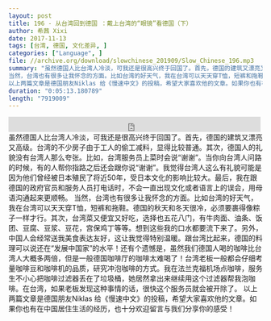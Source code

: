 ```yaml
---
layout: post
title: 196 - 从台湾回到德国 ：戴上台湾的“眼镜”看德国（下）
author: 希茜 Xixi
date: 2017-11-13
tags: [台湾, 德国, 文化差异, ]
categories: ["Language", ]
file: //archive.org/download/slowchinese_201909/Slow_Chinese_196.mp3
summary: "虽然德国人比台湾人冷淡，可我还是很高兴终于回国了。首先，德国的建筑又漂亮又高级。台湾的不少房子由于工人的偷工减料，显得比较普通。其次，德国人的礼貌没有台湾人那么夸张。比如，台湾服务员上菜时会说“谢谢”。当你向台湾人问路的时候，有的人帮你指路之后还会跟你说“谢谢”。我觉得台湾人这么有礼貌可能是因为他们曾经被日本殖民了将近50年，受日本文化的影响比较大。最后，我在跟德国的政府官员和服务人员打电话时，不会一直出现文化或者语言上的误会，用母语沟通起来更顺畅。
当然，台湾也有很多让我怀念的方面。比如台湾的好天气，我在台湾可以天天穿T恤，短裤和拖鞋。德国的秋天和冬天很冷，必须要裹得像粽子一样才行。其次，台湾菜又便宜又好吃，选择也五花八门，有牛肉面、油条、饭团、豆腐、豆浆、豆花，宫保鸡丁等等。想到这些我的口水都要流下来了。另外，中国人会经常送我美食表达友好，这让我觉得特别温暖。跟台湾比起来，德国的料理可以说还在“发展中国家”的水平！还有个遗憾是，虽然我们德国人喝的咖啡比台湾人大概多两倍，但是一般德国咖啡厅的咖啡太难喝了！台湾老板一般都会仔细考量咖啡豆和咖啡机的品质，研究冲泡咖啡的方式。我在法兰克福机场点咖啡，服务生不小心把咖啡过滤器丢在了垃圾桶，她居然拿出来继续用这个过滤器帮我泡咖啡。在台湾，如果老板发现这种事情的话，很快这个服务员就会被开除了。
以上两篇文章是德国朋友Niklas 给《慢速中文》的投稿，希望大家喜欢他的文章。如果你也有在中国居住生活的经历，也十分欢迎留言与我们分享你的感受！"
duration: "0:05:13.180789"
length: "7919009"
---
```


<iframe src="https://archive.org/embed/slowchinese_201909/Slow_Chinese_196.mp3" width="500" height="30" frameborder="0" webkitallowfullscreen="true" mozallowfullscreen="true" allowfullscreen></iframe>
虽然德国人比台湾人冷淡，可我还是很高兴终于回国了。首先，德国的建筑又漂亮又高级。台湾的不少房子由于工人的偷工减料，显得比较普通。其次，德国人的礼貌没有台湾人那么夸张。比如，台湾服务员上菜时会说“谢谢”。当你向台湾人问路的时候，有的人帮你指路之后还会跟你说“谢谢”。我觉得台湾人这么有礼貌可能是因为他们曾经被日本殖民了将近50年，受日本文化的影响比较大。最后，我在跟德国的政府官员和服务人员打电话时，不会一直出现文化或者语言上的误会，用母语沟通起来更顺畅。
当然，台湾也有很多让我怀念的方面。比如台湾的好天气，我在台湾可以天天穿T恤，短裤和拖鞋。德国的秋天和冬天很冷，必须要裹得像粽子一样才行。其次，台湾菜又便宜又好吃，选择也五花八门，有牛肉面、油条、饭团、豆腐、豆浆、豆花，宫保鸡丁等等。想到这些我的口水都要流下来了。另外，中国人会经常送我美食表达友好，这让我觉得特别温暖。跟台湾比起来，德国的料理可以说还在“发展中国家”的水平！还有个遗憾是，虽然我们德国人喝的咖啡比台湾人大概多两倍，但是一般德国咖啡厅的咖啡太难喝了！台湾老板一般都会仔细考量咖啡豆和咖啡机的品质，研究冲泡咖啡的方式。我在法兰克福机场点咖啡，服务生不小心把咖啡过滤器丢在了垃圾桶，她居然拿出来继续用这个过滤器帮我泡咖啡。在台湾，如果老板发现这种事情的话，很快这个服务员就会被开除了。
以上两篇文章是德国朋友Niklas 给《慢速中文》的投稿，希望大家喜欢他的文章。如果你也有在中国居住生活的经历，也十分欢迎留言与我们分享你的感受！